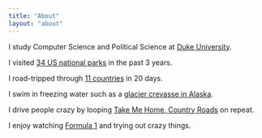 ```yaml
---
title: "About"
layout: "about"
---
```


I study Computer Science and <span class="block sm:hidden"></span>Political Science at [Duke University](https://duke.edu).

I visited [34 US national parks](/categories/national-parks/) <span class="block sm:hidden"></span>in the past 3 years.

I road-tripped through <span class="block sm:hidden"></span>[11 countries](/categories/europe-road-trip/) in 20 days.

I swim in freezing water <span class="block sm:hidden"></span>such as a [glacier crevasse in Alaska](https://storage.haojin.li/glacier-swimming.mp4).

I drive people crazy by looping <span class="block sm:hidden"></span>[Take Me Home, Country Roads](https://youtu.be/1vrEljMfXYo/) on repeat.

I enjoy watching [Formula 1](/posts/2024-06-11-montreal-f1-grand-prix/) <span class="block sm:hidden"></span>and trying out crazy things.